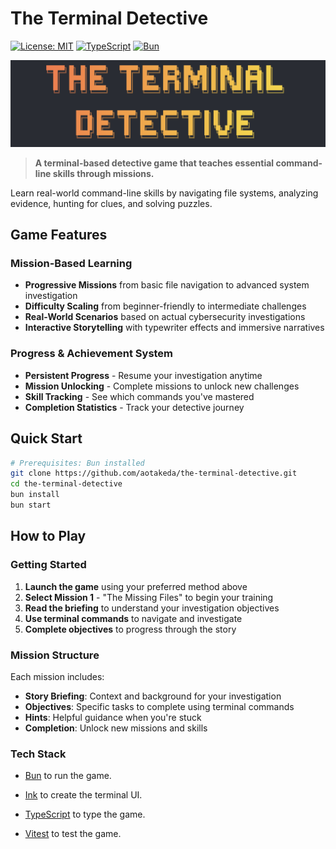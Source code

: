 # The Terminal Detective

[![License: MIT](https://img.shields.io/badge/License-MIT-yellow.svg)](https://opensource.org/licenses/MIT)
[![TypeScript](https://img.shields.io/badge/TypeScript-007ACC?logo=typescript&logoColor=white)](https://typescriptlang.org/)
[![Bun](https://img.shields.io/badge/Bun-000000?logo=bun&logoColor=white)](https://bun.sh/)

![The Terminal Detective](./logo-the-terminal-detective.png)
> **A terminal-based detective game that teaches essential command-line skills through missions.**

Learn real-world command-line skills by navigating file systems, analyzing evidence, hunting for clues, and solving puzzles.

## Game Features

### **Mission-Based Learning**

- **Progressive Missions** from basic file navigation to advanced system investigation
- **Difficulty Scaling** from beginner-friendly to intermediate challenges
- **Real-World Scenarios** based on actual cybersecurity investigations
- **Interactive Storytelling** with typewriter effects and immersive narratives

### **Progress & Achievement System**

- **Persistent Progress** - Resume your investigation anytime
- **Mission Unlocking** - Complete missions to unlock new challenges
- **Skill Tracking** - See which commands you've mastered
- **Completion Statistics** - Track your detective journey

## Quick Start

```bash
# Prerequisites: Bun installed
git clone https://github.com/aotakeda/the-terminal-detective.git
cd the-terminal-detective
bun install
bun start
```

## How to Play

### **Getting Started**

1. **Launch the game** using your preferred method above
2. **Select Mission 1** - "The Missing Files" to begin your training
3. **Read the briefing** to understand your investigation objectives
4. **Use terminal commands** to navigate and investigate
5. **Complete objectives** to progress through the story

### **Mission Structure**

Each mission includes:

- **Story Briefing**: Context and background for your investigation
- **Objectives**: Specific tasks to complete using terminal commands
- **Hints**: Helpful guidance when you're stuck
- **Completion**: Unlock new missions and skills

### Tech Stack

- [Bun](https://bun.sh/) to run the game.

- [Ink](https://github.com/vadimdemedes/ink) to create the terminal UI.

- [TypeScript](https://www.typescriptlang.org/) to type the game.

- [Vitest](https://vitest.dev/) to test the game.